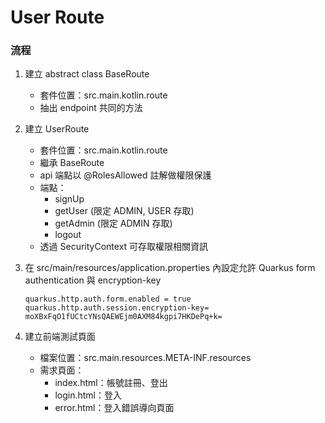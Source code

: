 # User Route

### 流程
1. 建立 abstract class BaseRoute
    * 套件位置：src.main.kotlin.route
    * 抽出 endpoint 共同的方法

2. 建立 UserRoute
    * 套件位置：src.main.kotlin.route
    * 繼承 BaseRoute
    * api 端點以 @RolesAllowed 註解做權限保護
    * 端點：
        * signUp
        * getUser (限定 ADMIN, USER 存取)
        * getAdmin (限定 ADMIN 存取)
        * logout
    * 透過 SecurityContext 可存取權限相關資訊

2. 在 src/main/resources/application.properties 內設定允許 Quarkus form authentication 與 encryption-key
    ```
    quarkus.http.auth.form.enabled = true
    quarkus.http.auth.session.encryption-key= moXBxFqO1fUCtcYNsQAEWEjm0AXM84kgpi7HKDePq+k=
    ```

3. 建立前端測試頁面
    * 檔案位置：src.main.resources.META-INF.resources
    * 需求頁面：
        * index.html：帳號註冊、登出
        * login.html：登入
        * error.html：登入錯誤導向頁面
     